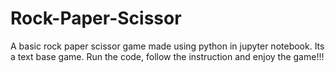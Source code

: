 # Rock-Paper-Scissor
A basic rock paper scissor game made using python in jupyter notebook. Its a text base game. 
Run the code, follow the instruction and enjoy the game!!! 
